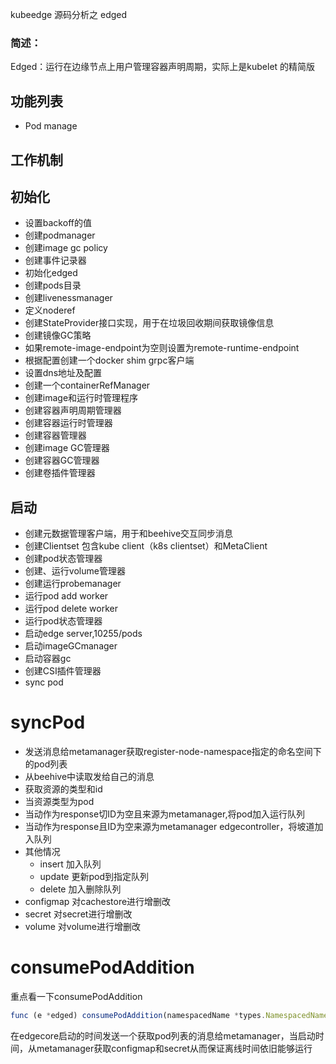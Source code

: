 kubeedge 源码分析之 edged

### 简述：

Edged：运行在边缘节点上用户管理容器声明周期，实际上是kubelet 的精简版



## 功能列表

- Pod manage





## 工作机制

## 初始化

- 设置backoff的值
- 创建podmanager
- 创建image gc policy
- 创建事件记录器
- 初始化edged
- 创建pods目录
- 创建livenessmanager
- 定义noderef
- 创建StateProvider接口实现，用于在垃圾回收期间获取镜像信息
- 创建镜像GC策略
- 如果remote-image-endpoint为空则设置为remote-runtime-endpoint
- 根据配置创建一个docker shim grpc客户端
- 设置dns地址及配置
- 创建一个containerRefManager
- 创建image和运行时管理程序
- 创建容器声明周期管理器
- 创建容器运行时管理器
- 创建容器管理器
- 创建image GC管理器
- 创建容器GC管理器
- 创建卷插件管理器



## 启动

- 创建元数据管理客户端，用于和beehive交互同步消息
- 创建Clientset 包含kube client（k8s clientset）和MetaClient
- 创建pod状态管理器
- 创建、运行volume管理器
- 创建运行probemanager
- 运行pod add worker
- 运行pod delete worker
- 运行pod状态管理器
- 启动edge server,10255/pods
- 启动imageGCmanager
- 启动容器gc
- 创建CSI插件管理器
- sync pod



# syncPod

- 发送消息给metamanager获取register-node-namespace指定的命名空间下的pod列表
- 从beehive中读取发给自己的消息
- 获取资源的类型和id
- 当资源类型为pod
- 当动作为response切ID为空且来源为metamanager,将pod加入运行队列
- 当动作为response且ID为空来源为metamanager edgecontroller，将坡道加入队列
- 其他情况
  - insert 加入队列
  - update 更新pod到指定队列
  - delete 加入删除队列
- configmap 对cachestore进行增删改
- secret 对secret进行增删改
- volume 对volume进行增删改



# consumePodAddition

重点看一下consumePodAddition

```javascript
func (e *edged) consumePodAddition(namespacedName *types.NamespacedName) error {    podName := namespacedName.Name    klog.Infof("start to consume added pod [%s]", podName)    pod, ok := e.podManager.GetPodByName(namespacedName.Namespace, podName)    if !ok || pod.DeletionTimestamp != nil {        return apis.ErrPodNotFound    }    if err := e.makePodDataDirs(pod); err != nil {        klog.Errorf("Unable to make pod data directories for pod %q: %v", format.Pod(pod), err)        return err    }    if err := e.volumeManager.WaitForAttachAndMount(pod); err != nil {        klog.Errorf("Unable to mount volumes for pod %q: %v; skipping pod", format.Pod(pod), err)        return err    }    secrets, err := e.getSecretsFromMetaManager(pod)    if err != nil {        return err    }    curPodStatus, err := e.podCache.Get(pod.GetUID())    if err != nil {        klog.Errorf("Pod status for %s from cache failed: %v", podName, err)        return err    }    result := e.containerRuntime.SyncPod(pod, curPodStatus, secrets, e.podAdditionBackoff)    if err := result.Error(); err != nil {        // Do not return error if the only failures were pods in backoff        for _, r := range result.SyncResults {            if r.Error != kubecontainer.ErrCrashLoopBackOff && r.Error != images.ErrImagePullBackOff {                // Do not record an event here, as we keep all event logging for sync pod failures                // local to container runtime so we get better errors                return err            }        }        return nil    }    e.workQueue.Enqueue(pod.UID, utilwait.Jitter(time.Minute, workerResyncIntervalJitterFactor))    klog.Infof("consume added pod [%s] successfully\n", podName)    return nil}
```

在edgecore启动的时间发送一个获取pod列表的消息给metamanager，当启动时间，从metamanager获取configmap和secret从而保证离线时间依旧能够运行

### 